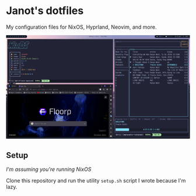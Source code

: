 # Janot's dotfiles

My configuration files for NixOS, Hyprland, Neovim, and more.

![Preview](./preview.png)

## Setup

*I'm assuming you're running NixOS*

Clone this repository and run the utility `setup.sh` script I wrote because I'm lazy.
